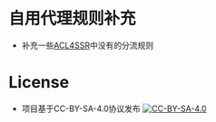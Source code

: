 # 自用代理规则补充
- 补充一些[ACL4SSR](https://github.com/ACL4SSR/ACL4SSR)中没有的分流规则

# License		
- 项目基于CC-BY-SA-4.0协议发布  [![CC-BY-SA-4.0](https://licensebuttons.net/l/by-sa/4.0/88x31.png)](https://creativecommons.org/licenses/by-sa/4.0/deed.zh)


